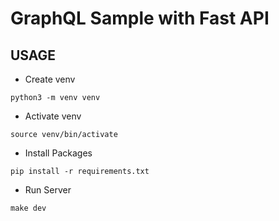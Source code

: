 # GraphQL Sample with Fast API

## USAGE
- Create venv

```
python3 -m venv venv
```

- Activate venv

```
source venv/bin/activate
```

- Install Packages

```
pip install -r requirements.txt
```

- Run Server
```
make dev
```